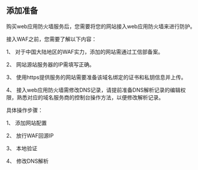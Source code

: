 ## 添加准备

购买web应用防火墙服务后，您需要将您的网站接入web应用防火墙来进行防护。

接入WAF之前，您需要了解以下内容：

1、 对于中国大陆地区的WAF实力，添加的网站需通过工信部备案。

2、 网站源站服务器的IP需填写正确。

3、 使用https提供服务的网站需要准备该域名绑定的证书和私钥信息并上传。

4、 接入web应用防火墙需修改DNS记录，请提前准备DNS解析记录的编辑权限，熟悉对应的域名服务商的控制台操作方法，以便修改解析记录。

具体操作步骤：

1、 添加网站配置

2、 放行WAF回源IP

3、 本地验证

4、 修改DNS解析

 